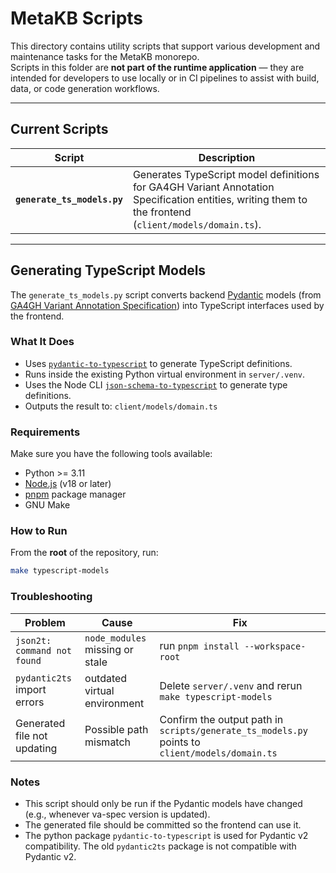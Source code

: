 # MetaKB Scripts

This directory contains utility scripts that support various development and maintenance tasks
for the MetaKB monorepo.  
Scripts in this folder are **not part of the runtime application** — they are intended for
developers to use locally or in CI pipelines to assist with build, data, or code generation workflows.

---

## Current Scripts

| Script | Description |
|---------|--------------|
| **`generate_ts_models.py`** | Generates TypeScript model definitions for GA4GH Variant Annotation Specification entities, writing them to the frontend (`client/models/domain.ts`). |

---

## Generating TypeScript Models

The `generate_ts_models.py` script converts backend [Pydantic](https://docs.pydantic.dev/)
models (from [GA4GH Variant Annotation Specification](https://github.com/ga4gh/va-spec))
into TypeScript interfaces used by the frontend.

### What It Does

- Uses [`pydantic-to-typescript`](https://github.com/phillipdupuis/pydantic-to-typescript) to generate TypeScript definitions.  
- Runs inside the existing Python virtual environment in `server/.venv`.  
- Uses the Node CLI [`json-schema-to-typescript`](https://github.com/bcherny/json-schema-to-typescript) to generate type definitions.  
- Outputs the result to: `client/models/domain.ts`

### Requirements

Make sure you have the following tools available:

- Python >= 3.11
- [Node.js](https://nodejs.org/en) (v18 or later)
- [pnpm](https://pnpm.io/) package manager
- GNU Make

### How to Run

From the **root** of the repository, run:

```bash
make typescript-models
```

### Troubleshooting

| Problem | Cause | Fix |
| - | - | - |
| `json2t: command not found` | `node_modules` missing or stale | run `pnpm install --workspace-root` |
| `pydantic2ts` import errors | outdated virtual environment | Delete `server/.venv` and rerun `make typescript-models` |
| Generated file not updating | Possible path mismatch | Confirm the output path in `scripts/generate_ts_models.py` points to `client/models/domain.ts` |

### Notes

- This script should only be run if the Pydantic models have changed (e.g., whenever va-spec version is updated).
- The generated file should be committed so the frontend can use it.
- The python package `pydantic-to-typescript` is used for Pydantic v2 compatibility. The old `pydantic2ts` package is not compatible with Pydantic v2.
